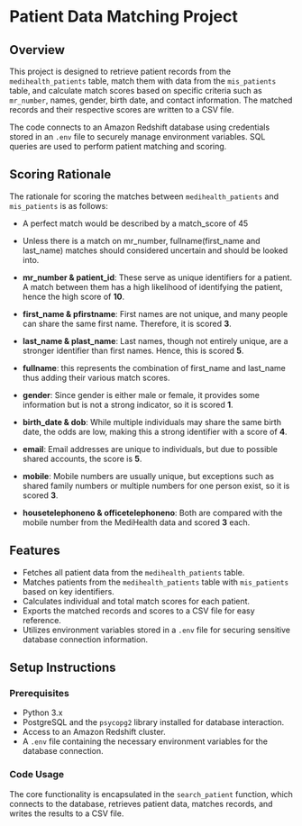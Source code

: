 # Patient Data Matching Project

## Overview
This project is designed to retrieve patient records from the `medihealth_patients` table, match them with data from the `mis_patients` table, and calculate match scores based on specific criteria such as `mr_number`, names, gender, birth date, and contact information. The matched records and their respective scores are written to a CSV file.

The code connects to an Amazon Redshift database using credentials stored in an `.env` file to securely manage environment variables. SQL queries are used to perform patient matching and scoring.

## Scoring Rationale
The rationale for scoring the matches between `medihealth_patients` and `mis_patients` is as follows:
- A perfect match would be described by a match_score of 45 
- Unless there is a match on mr_number, fullname(first_name and last_name) matches should considered uncertain and should be looked into. 

- **mr_number & patient_id**: These serve as unique identifiers for a patient. A match between them has a high likelihood of identifying the patient, hence the high score of **10**.
- **first_name & pfirstname**: First names are not unique, and many people can share the same first name. Therefore, it is scored **3**.
- **last_name & plast_name**: Last names, though not entirely unique, are a stronger identifier than first names. Hence, this is scored **5**.
- **fullname**: this represents the combination of first_name and last_name thus adding their various match scores.
- **gender**: Since gender is either male or female, it provides some information but is not a strong indicator, so it is scored **1**.
- **birth_date & dob**: While multiple individuals may share the same birth date, the odds are low, making this a strong identifier with a score of **4**.
- **email**: Email addresses are unique to individuals, but due to possible shared accounts, the score is **5**.
- **mobile**: Mobile numbers are usually unique, but exceptions such as shared family numbers or multiple numbers for one person exist, so it is scored **3**.
- **housetelephoneno & officetelephoneno**: Both are compared with the mobile number from the MediHealth data and scored **3** each.

## Features
- Fetches all patient data from the `medihealth_patients` table.
- Matches patients from the `medihealth_patients` table with `mis_patients` based on key identifiers.
- Calculates individual and total match scores for each patient.
- Exports the matched records and scores to a CSV file for easy reference.
- Utilizes environment variables stored in a `.env` file for securing sensitive database connection information.

## Setup Instructions

### Prerequisites
- Python 3.x
- PostgreSQL and the `psycopg2` library installed for database interaction.
- Access to an Amazon Redshift cluster.
- A `.env` file containing the necessary environment variables for the database connection.

### Code Usage
The core functionality is encapsulated in the `search_patient` function, which connects to the database, retrieves patient data, matches records, and writes the results to a CSV file.
